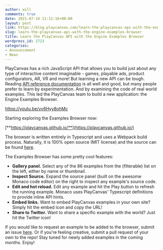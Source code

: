 ```yaml
---
author: will
comments: true
date: 2021-07-16 11:12:16+00:00
layout: post
link: https://blog.playcanvas.com/learn-the-playcanvas-api-with-the-engine-examples-browser/
slug: learn-the-playcanvas-api-with-the-engine-examples-browser
title: Learn the PlayCanvas API with the Engine Examples Browser
wordpress_id: 2723
categories:
- Announcement
- News
---
```





PlayCanvas has a rich JavaScript API that allows you to build just about any type of interactive content imaginable - games, playable ads, product configurators, AR, VR and more! But learning a new API can be tough. Reading [API reference documentation](https://developer.playcanvas.com/en/api/) is all well and good, but many people prefer to learn by experimentation. And by examining the code of real world examples. This led the PlayCanvas team to build a new application: the Engine Examples Browser.








https://youtu.be/vv6Hyy8ohMc








Starting exploring the Examples Browser now:







[**https://playcanvas.github.io/**](https://playcanvas.github.io/)







The browser is written entirely in Typescript and uses a Webpack build process. Naturally, it is 100% open source (MIT license) and the source can be found [here](https://github.com/playcanvas/engine/tree/master/examples).







The Examples Browser has some pretty cool features:







  * **Gallery panel.** Select any of the 86 examples from the (filterable) list on the left, either by name or thumbnail.
  * **Inspect Source.** Expand the source panel (built on the awesome Monaco code editor) on the right to inspect any example's source code.
  * **Edit and hot reload.** Edit any example and hit the Play button to refresh the running example. Monaco uses PlayCanvas' Typescript definitions to provide inline API hints.
  * **Embed links.** Want to embed PlayCanvas examples in your own site? Simply hit the embed icon and copy the URL!
  * **Share to Twitter.** Want to share a specific example with the world? Just hit the Twitter icon!






If you would like to request an example to be added to the browser, submit an issue [here](https://github.com/playcanvas/engine/issues). Or if you're feeling creative, submit a pull request of your own to the repo! Stay tuned for newly added examples in the coming months. Enjoy!



